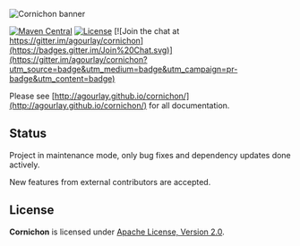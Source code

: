 ![Cornichon banner](https://github.com/agourlay/cornichon/blob/master/cornichon-docs/src/main/resources/microsite/img/poster.png)

[![Maven Central](https://maven-badges.herokuapp.com/maven-central/com.github.agourlay/cornichon-core_2.13/badge.svg)](https://maven-badges.herokuapp.com/maven-central/com.github.agourlay/cornichon-core_2.13) [![License](http://img.shields.io/:license-Apache%202-brightgreen.svg)](http://www.apache.org/licenses/LICENSE-2.0.txt) [![Join the chat at https://gitter.im/agourlay/cornichon](https://badges.gitter.im/Join%20Chat.svg)](https://gitter.im/agourlay/cornichon?utm_source=badge&utm_medium=badge&utm_campaign=pr-badge&utm_content=badge)

Please see [http://agourlay.github.io/cornichon/](http://agourlay.github.io/cornichon/) for all documentation.

## Status

Project in maintenance mode, only bug fixes and dependency updates done actively.

New features from external contributors are accepted.

## License

**Cornichon** is licensed under [Apache License, Version 2.0](http://www.apache.org/licenses/LICENSE-2.0).
